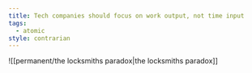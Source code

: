 ```yaml
---
title: Tech companies should focus on work output, not time input
tags:
  - atomic
style: contrarian
---
```

![[permanent/the locksmiths paradox|the locksmiths paradox]]